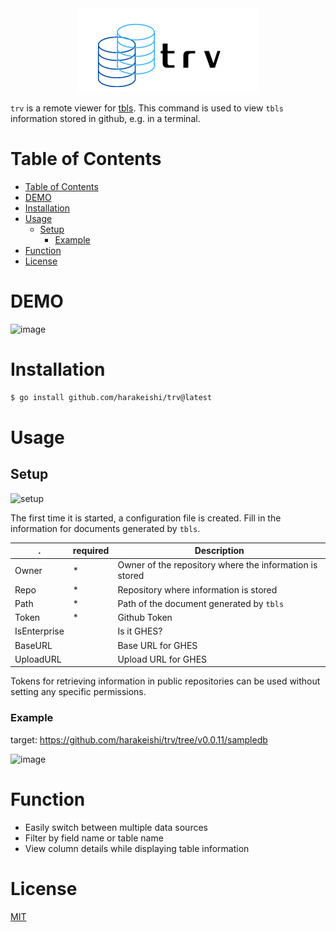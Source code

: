 <div align="center">
    <img src="logo.png" alt="logo">
</div>

`trv` is a remote viewer for [tbls](https://github.com/k1LoW/tbls).
This command is used to view `tbls` information stored in github, e.g. in a terminal.

# Table of Contents
- [Table of Contents](#table-of-contents)
- [DEMO](#demo)
- [Installation](#installation)
- [Usage](#usage)
    - [Setup](#setup)
        - [Example](#example)
- [Function](#function)
- [License](#license)

# DEMO
![image](https://user-images.githubusercontent.com/44335168/198059491-52ac70e7-ea02-4c24-9297-e200c264bdcf.png)

# Installation
 
```bash
$ go install github.com/harakeishi/trv@latest
```

# Usage
## Setup
![setup](https://user-images.githubusercontent.com/44335168/198057520-99727df2-0e05-4a0b-b257-8b9fc305948c.gif)

The first time it is started, a configuration file is created.
Fill in the information for documents generated by `tbls`.

 .| required |Description
 --|--|--
 Owner| * | Owner of the repository where the information is stored
 Repo| * | Repository where information is stored
 Path| * | Path of the document generated by `tbls`
 Token| * | Github Token
 IsEnterprise|  | Is it GHES?
 BaseURL|  | Base URL for GHES
 UploadURL|  | Upload URL for GHES

Tokens for retrieving information in public repositories can be used without setting any specific permissions.

### Example
target: https://github.com/harakeishi/trv/tree/v0.0.11/sampledb

![image](https://user-images.githubusercontent.com/44335168/198053241-12f34946-1af5-4364-b53b-916eefc3e6a3.png)

# Function
- Easily switch between multiple data sources
- Filter by field name or table name
- View column details while displaying table information

# License
[MIT](LICENSE)